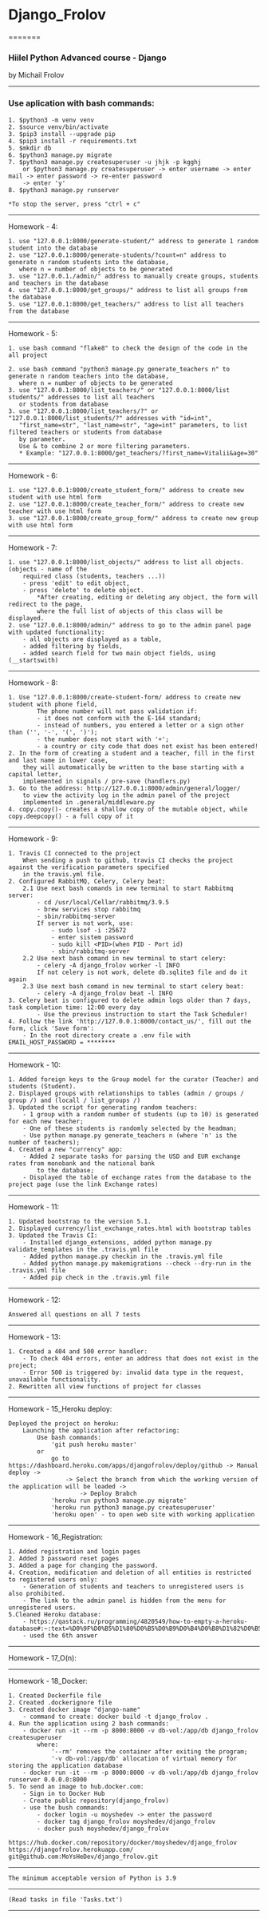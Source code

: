 # Django_Frolov

=======

### Hiilel Python Advanced course - Django

by Michail Frolov

---
### Use aplication with bash commands:

    1. $python3 -m venv venv
    2. $source venv/bin/activate
    3. $pip3 install --upgrade pip
    4. $pip3 install -r requirements.txt
    5. $mkdir db
    6. $python3 manage.py migrate
    7. $python3 manage.py createsuperuser -u jhjk -p kgghj
        or $python3 manage.py createsuperuser -> enter username -> enter mail -> enter password -> re-enter password
        -> enter 'y'
    8. $python3 manage.py runserver

    *To stop the server, press "ctrl + c"
---
Homework - 4:

    1. use "127.0.0.1:8000/generate-student/" address to generate 1 random student into the database
    2. use "127.0.0.1:8000/generate-students/?count=n" address to  generate n random students into the database,
       where n = number of objects to be generated
    3. use "127.0.0.1./admin/" address to manually create groups, students and teachers in the database
    4. use "127.0.0.1:8000/get_groups/" address to list all groups from the database
    5. use "127.0.0.1:8000/get_teachers/" address to list all teachers from the database
---
Homework - 5:

    1. use bash command "flake8" to check the design of the code in the all project

    2. use bash command "python3 manage.py generate_teachers n" to  generate n random teachers into the database,
       where n = number of objects to be generated
    3. use "127.0.0.1:8000/list_teachers/" or "127.0.0.1:8000/list students/" addresses to list all teachers
       or stodents from database
    3. use "127.0.0.1:8000/list_teachers/?" or "127.0.0.1:8000/list_students/?" addresses with "id=int",
       "first_name=str", "last_name=str", "age=int" parameters, to list filtered teachers or students from database
       by parameter. 
       Use & to combine 2 or more filtering parameters.
       * Example: "127.0.0.1:8000/get_teachers/?first_name=Vitalii&age=30"
---
Homework - 6:

    1. use "127.0.0.1:8000/create_student_form/" address to create new student with use html form
    2. use "127.0.0.1:8000/create_teacher_form/" address to create new teacher with use html form
    3. use "127.0.0.1:8000/create_group_form/" address to create new group with use html form
---
Homework - 7:

    1. use "127.0.0.1:8000/list_objects/" address to list all objects. (objects - name of the 
        required class (students, teachers ...))
        - press 'edit' to edit object,
        - press 'delete' to delete object.
            *After creating, editing or deleting any object, the form will redirect to the page, 
            where the full list of objects of this class will be displayed.
    2. use "127.0.0.1:8000/admin/" address to go to the admin panel page with updated functionality:
        - all objects are displayed as a table,
        - added filtering by fields,
        - added search field for two main object fields, using (__startswith)
---
Homework - 8:

    1. Use "127.0.0.1:8000/create-student-form/ address to create new student with phone field,
            The phone number will not pass validation if:
            - it does not conform with the E-164 standard;
            - instead of numbers, you entered a letter or a sign other than ('', '-', '(', ')');
            - the number does not start with '+';
            - a country or city code that does not exist has been entered!
    2. In the form of creating a student and a teacher, fill in the first and last name in lower case,
        they will automatically be written to the base starting with a capital letter,
        implemented in signals / pre-save (handlers.py)
    3. Go to the address: http://127.0.0.1:8000/admin/general/logger/
        to view the activity log in the admin panel of the project
        implemented in .general/middleware.py
    4. copy.copy()- creates a shallow copy of the mutable object, while copy.deepcopy() - a full copy of it
---
Homework - 9:
    
    1. Travis CI connected to the project
        When sending a push to github, travis CI checks the project against the verification parameters specified
        in the travis.yml file.
    2. Configured RabbitMQ, Celery, Celery beat:
        2.1 Use next bash comands in new terminal to start Rabbitmq server:
            - cd /usr/local/Cellar/rabbitmq/3.9.5
            - brew services stop rabbitmq
            - sbin/rabbitmq-server
            If server is not work, use:
                - sudo lsof -i :25672
                - enter sistem password
                - sudo kill <PID>(when PID - Port id)
                - sbin/rabbitmq-server
        2.2 Use next bash comand in new terminal to start celery:
            - celery -A django_frolov worker -l INFO
            If not celery is not work, delete db.sqlite3 file and do it again
        2.3 Use next bash comand in new terminal to start celery beat:
            - celery -A django_frolov beat -l INFO
    3. Celery beat is configured to delete admin logs older than 7 days, task completion time: 12:00 every day
            - Use the previous instruction to start the Task Scheduler!
    4. Follow the link 'http://127.0.0.1:8000/contact_us/', fill out the form, click 'Save form':
        - In the root directory create a .env file with EMAIL_HOST_PASSWORD = ********
---
Homework - 10:

    1. Added foreign keys to the Group model for the curator (Teacher) and students (Student).
    2. Displayed groups with relationships to tables (admin / groups / group /) and (locall / list_groups /)
    3. Updated the script for generating random teachers:
        - 1 group with a random number of students (up to 10) is generated for each new teacher;
        - One of these students is randomly selected by the headman;
        - Use python manage.py generate_teachers n (where 'n' is the number of teachers);
    4. Created a new "currency" app:
        - Added 2 separate tasks for parsing the USD and EUR exchange rates from monobank and the national bank
            to the database;
        - Displayed the table of exchange rates from the database to the project page (use the link Exchange rates)
---
Homework - 11:

    1. Updated bootstrap to the version 5.1.
    2. Displayed currency/list_exchange_rates.html with bootstrap tables
    3. Updated the Travis CI:
        - Installed django_extensions, added python manage.py validate_templates in the .travis.yml file
        - Added python manage.py checkin in the .travis.yml file
        - Added python manage.py makemigrations --check --dry-run in the .travis.yml file
        - Added pip check in the .travis.yml file
---
Homework - 12:

    Answered all questions on all 7 tests
---
Homework - 13:

    1. Created a 404 and 500 error handler:
        - To check 404 errors, enter an address that does not exist in the project;
        - Error 500 is triggered by: invalid data type in the request, unavailable functionality.
    2. Rewritten all view functions of project for classes
---
Homework - 15_Heroku deploy:

    Deployed the project on heroku:
        Launching the application after refactoring:
            Use bash commands:
                'git push heroku master'
            or 
                go to https://dashboard.heroku.com/apps/djangofrolov/deploy/github -> Manual deploy ->
                    -> Select the branch from which the working version of the application will be loaded ->
                        -> Deploy Brabch
                'heroku run python3 manage.py migrate'
                'heroku run python3 manage.py createsuperuser'
                'heroku open' - to open web site with working application
---
Homework - 16_Registration:

    1. Added registration and login pages
    2. Added 3 password reset pages
    3. Added a page for changing the password.
    4. Creation, modification and deletion of all entities is restricted to registered users only:
        - Generation of students and teachers to unregistered users is also prohibited.
        - The link to the admin panel is hidden from the menu for unregistered users.
    5.Cleaned Heroku database:
        - https://qastack.ru/programming/4820549/how-to-empty-a-heroku-database#:~:text=%D0%9F%D0%B5%D1%80%D0%B5%D0%B9%D0%B4%D0%B8%D1%82%D0%B5%20%D0%BD%D0%B0%20dashboard.heroku.com,%D0%B7%D0%B0%D1%82%D0%B5%D0%BC%20%D1%81%D0%BC%D0%BE%D0%B6%D0%B5%D1%82%D0%B5%20%D1%81%D0%B1%D1%80%D0%BE%D1%81%D0%B8%D1%82%D1%8C%20%D0%B1%D0%B0%D0%B7%D1%83%20%D0%B4%D0%B0%D0%BD%D0%BD%D1%8B%D1%85.
        - used the 6th answer
---
Homework - 17_O(n):

---
Homework - 18_Docker:

    1. Created Dockerfile file
    2. Created .dockerignore file
    3. Created docker image "django-name"
        - command to create: docker build -t django_frolov .
    4. Run the application using 2 bash commands:
        - docker run -it --rm -p 8000:8000 -v db-vol:/app/db django_frolov createsuperuser
            where:
                '--rm' removes the container after exiting the program;
                '-v db-vol:/app/db' allocation of virtual memory for storing the application database
        - docker run -it --rm -p 8000:8000 -v db-vol:/app/db django_frolov runserver 0.0.0.0:8000
    5. To send an image to hub.docker.com:
        - Sign in to Docker Hub
        - Create public repository(django_frolov)
        - use the bush commands:
            - docker login -u moyshedev -> enter the password
            - docker tag django_frolov moyshedev/django_frolov
            - docker push moyshedev/django_frolov
    
    https://hub.docker.com/repository/docker/moyshedev/django_frolov
    https://djangofrolov.herokuapp.com/
    git@github.com:MoYsHeDev/django_frolov.git
---
    The minimum acceptable version of Python is 3.9
---
    (Read tasks in file 'Tasks.txt')
---